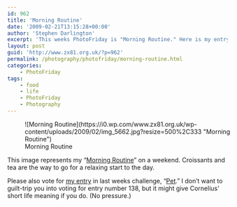 ```yaml
---
id: 962
title: 'Morning Routine'
date: '2009-02-21T13:15:28+00:00'
author: 'Stephen Darlington'
excerpt: 'This weeks PhotoFriday is "Morning Routine." Here is my entry.'
layout: post
guid: 'http://www.zx81.org.uk/?p=962'
permalink: /photography/photofriday/morning-routine.html
categories:
    - PhotoFriday
tags:
    - food
    - life
    - PhotoFriday
    - Photography
---
```


<figure aria-describedby="caption-attachment-963" class="wp-caption aligncenter" id="attachment_963" style="width: 500px">![Morning Routine](https://i0.wp.com/www.zx81.org.uk/wp-content/uploads/2009/02/img_5662.jpg?resize=500%2C333 "Morning Routine")<figcaption class="wp-caption-text" id="caption-attachment-963">Morning Routine</figcaption></figure>

This image represents my “[Morning Routine](http://www.photofriday.com/archives/challenge/000852.php)” on a weekend. Croissants and tea are the way to go for a relaxing start to the day.

Please also vote for [my entry](http://www.zx81.org.uk/photography/photofriday/pet.html) in last weeks challenge, “[Pet](http://www.photofriday.com/linkviewer.php?id=850).” I don’t want to guilt-trip you into voting for entry number 138, but it might give Cornelius’ short life meaning if you do. (No pressure.)